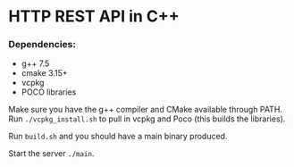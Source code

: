 # HTTP REST API in C++

### Dependencies:
- g++ 7.5
- cmake 3.15+
- vcpkg 
- POCO libraries

Make sure you have the g++ compiler and CMake available through PATH.
Run `./vcpkg_install.sh` to pull in vcpkg and Poco (this builds the libraries).

Run `build.sh` and you should have a main binary produced.

Start the server `./main`.
